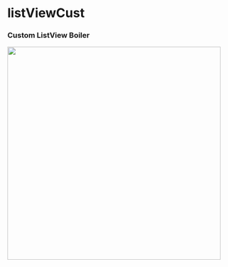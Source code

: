 # listViewCust
### Custom ListView Boiler


<a href="url"><img src="https://user-images.githubusercontent.com/68921071/184525812-cfc2e49b-fca0-45f6-841d-360217c39315.png" align="center" width="480" ></a>
